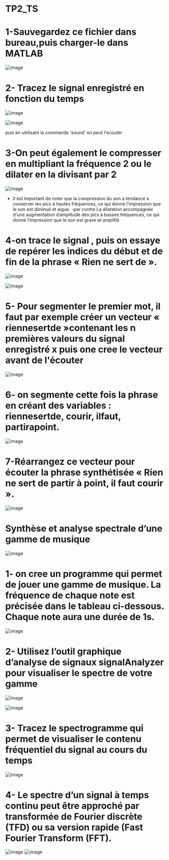 # TP2_TS
# 1-Sauvegardez ce fichier dans bureau,puis charger-le dans MATLAB 

![image](https://user-images.githubusercontent.com/97410524/215356390-423d9d66-abde-44a2-b6f8-6e6b2331deec.png)

 
# 2- Tracez le signal enregistré en fonction du temps
 
 ![image](https://user-images.githubusercontent.com/97410524/215356026-523533cd-053c-49ce-93e2-0d46bdf5bdcd.png)

 ![image](https://user-images.githubusercontent.com/97410524/215356013-d16972b6-c61e-4d80-8316-703f1cd4a751.png)

 
puis en uitilisant la commande 'sound' on peut l'ecouter
# 3-On peut également le compresser en multipliant la fréquence 2 ou le dilater en la divisant par 2

![image](https://user-images.githubusercontent.com/97410524/215356047-66af241c-d9f2-46d9-975a-986adef5efac.png)


 
- Il est important de noter que la compression du son a tendance a conserver les pics à hautes fréquences, ce qui donne l’impression que le son est diminué et aigue.
-par contre La dilatation accompagnée d'une augmentation d’amplitude des pics à basses fréquences, ce qui donne l’impression que le son est grave et amplifié

# 4-on trace le signal , puis on essaye de repérer les indices du début et de fin de la phrase « Rien ne sert de ».

 ![image](https://user-images.githubusercontent.com/97410524/215356058-651ffecf-89a1-4673-8849-99d9aea29d7d.png)
 
 
![image](https://user-images.githubusercontent.com/97410524/215356063-75c74a29-854c-4afe-884e-e06bed26ced4.png)

 
# 5- Pour segmenter le premier mot, il faut par exemple créer un vecteur « riennesertde »contenant les n premières valeurs du signal enregistré x puis one cree le vecteur avant de l'écouter
 ![image](https://user-images.githubusercontent.com/97410524/215356079-be8bcc18-eb61-4456-baf3-5e0e56be7b12.png)

# 6- on segmente cette fois la phrase en créant des variables : riennesertde, courir, ilfaut, partirapoint.

 ![image](https://user-images.githubusercontent.com/97410524/215356087-3af75fbc-c74a-4180-9ecb-2826768e12ce.png)

# 7-Réarrangez ce vecteur pour écouter la phrase synthétisée « Rien ne sert de partir à point, il faut courir ».

![image](https://user-images.githubusercontent.com/97410524/215356100-96193a7f-0db0-43db-aaa2-a658cda4a83b.png)

 
# Synthèse et analyse spectrale d’une gamme de musique

![image](https://user-images.githubusercontent.com/97410524/215356149-40566633-9276-4b74-883e-e4242b09ac05.png)

# 1- on cree un programme qui permet de jouer une gamme de musique. La fréquence de chaque note est précisée dans le tableau ci-dessous. Chaque note aura une durée de 1s.

![image](https://user-images.githubusercontent.com/97410524/215356299-78f0147b-541b-439d-86e3-d5ed7c6a3925.png)

# 2- Utilisez l’outil graphique d’analyse de signaux signalAnalyzer pour visualiser le spectre de votre gamme

 ![image](https://user-images.githubusercontent.com/97410524/215356313-73520e06-d3a3-49d6-8c67-b23ce53ab586.png)

![image](https://user-images.githubusercontent.com/97410524/215356335-b01c70d3-d0b3-4b69-b72f-ba54e8b8d89d.png)

 
# 3- Tracez le spectrogramme qui permet de visualiser le contenu fréquentiel du signal au cours du temps 
![image](https://user-images.githubusercontent.com/97410524/215356456-eac638c1-d7c5-4af6-9711-840a0fad449e.png)

 
# 4- Le spectre d’un signal à temps continu peut être approché par transformée de Fourier discrète (TFD) ou sa version rapide (Fast Fourier Transform (FFT). 

![image](https://user-images.githubusercontent.com/97410524/215356469-50c50e2b-518e-4c9f-af01-bf2f7f1a56b1.png)
![image](https://user-images.githubusercontent.com/97410524/215356474-243e45c2-01fb-46d9-9b86-cb749775fc4a.png)
